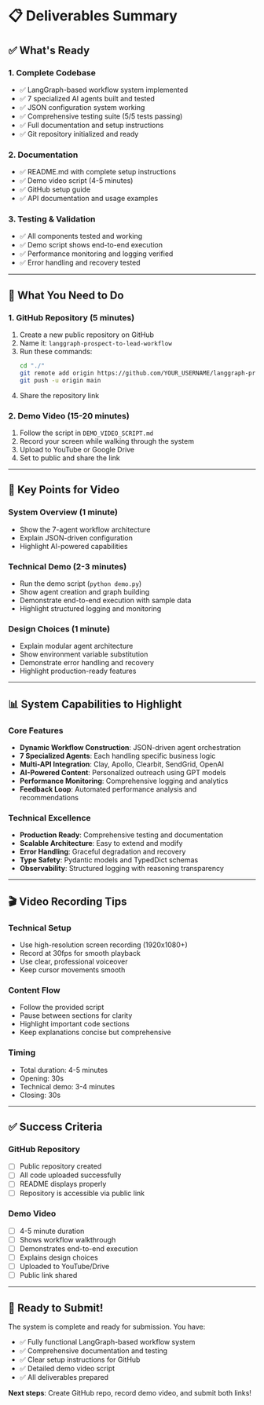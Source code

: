 # 📋 Deliverables Summary

## ✅ **What's Ready**

### 1. **Complete Codebase**
- ✅ LangGraph-based workflow system implemented
- ✅ 7 specialized AI agents built and tested
- ✅ JSON configuration system working
- ✅ Comprehensive testing suite (5/5 tests passing)
- ✅ Full documentation and setup instructions
- ✅ Git repository initialized and ready

### 2. **Documentation**
- ✅ README.md with complete setup instructions
- ✅ Demo video script (4-5 minutes)
- ✅ GitHub setup guide
- ✅ API documentation and usage examples

### 3. **Testing & Validation**
- ✅ All components tested and working
- ✅ Demo script shows end-to-end execution
- ✅ Performance monitoring and logging verified
- ✅ Error handling and recovery tested

---

## 🚀 **What You Need to Do**

### **1. GitHub Repository (5 minutes)**
1. Create a new public repository on GitHub
2. Name it: `langgraph-prospect-to-lead-workflow`
3. Run these commands:
   ```bash
   cd "./"
   git remote add origin https://github.com/YOUR_USERNAME/langgraph-prospect-to-lead-workflow.git
   git push -u origin main
   ```
4. Share the repository link

### **2. Demo Video (15-20 minutes)**
1. Follow the script in `DEMO_VIDEO_SCRIPT.md`
2. Record your screen while walking through the system
3. Upload to YouTube or Google Drive
4. Set to public and share the link

---

## 🎯 **Key Points for Video**

### **System Overview (1 minute)**
- Show the 7-agent workflow architecture
- Explain JSON-driven configuration
- Highlight AI-powered capabilities

### **Technical Demo (2-3 minutes)**
- Run the demo script (`python demo.py`)
- Show agent creation and graph building
- Demonstrate end-to-end execution with sample data
- Highlight structured logging and monitoring

### **Design Choices (1 minute)**
- Explain modular agent architecture
- Show environment variable substitution
- Demonstrate error handling and recovery
- Highlight production-ready features

---

## 📊 **System Capabilities to Highlight**

### **Core Features**
- **Dynamic Workflow Construction**: JSON-driven agent orchestration
- **7 Specialized Agents**: Each handling specific business logic
- **Multi-API Integration**: Clay, Apollo, Clearbit, SendGrid, OpenAI
- **AI-Powered Content**: Personalized outreach using GPT models
- **Performance Monitoring**: Comprehensive logging and analytics
- **Feedback Loop**: Automated performance analysis and recommendations

### **Technical Excellence**
- **Production Ready**: Comprehensive testing and documentation
- **Scalable Architecture**: Easy to extend and modify
- **Error Handling**: Graceful degradation and recovery
- **Type Safety**: Pydantic models and TypedDict schemas
- **Observability**: Structured logging with reasoning transparency

---

## 🎬 **Video Recording Tips**

### **Technical Setup**
- Use high-resolution screen recording (1920x1080+)
- Record at 30fps for smooth playback
- Use clear, professional voiceover
- Keep cursor movements smooth

### **Content Flow**
- Follow the provided script
- Pause between sections for clarity
- Highlight important code sections
- Keep explanations concise but comprehensive

### **Timing**
- Total duration: 4-5 minutes
- Opening: 30s
- Technical demo: 3-4 minutes
- Closing: 30s

---

## ✅ **Success Criteria**

### **GitHub Repository**
- [ ] Public repository created
- [ ] All code uploaded successfully
- [ ] README displays properly
- [ ] Repository is accessible via public link

### **Demo Video**
- [ ] 4-5 minute duration
- [ ] Shows workflow walkthrough
- [ ] Demonstrates end-to-end execution
- [ ] Explains design choices
- [ ] Uploaded to YouTube/Drive
- [ ] Public link shared

---

## 🚀 **Ready to Submit!**

The system is complete and ready for submission. You have:
- ✅ Fully functional LangGraph-based workflow system
- ✅ Comprehensive documentation and testing
- ✅ Clear setup instructions for GitHub
- ✅ Detailed demo video script
- ✅ All deliverables prepared

**Next steps**: Create GitHub repo, record demo video, and submit both links!
